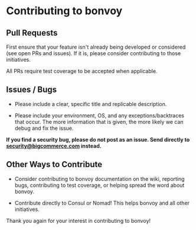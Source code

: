 # Contributing to bonvoy

## Pull Requests

First ensure that your feature isn't already being developed or considered (see open PRs and issues).
If it is, please consider contributing to those initiatives.

All PRs require test coverage to be accepted when applicable.

## Issues / Bugs

* Please include a clear, specific title and replicable description.

* Please include your environment, OS, and any exceptions/backtraces that occur. The more
  information that is given, the more likely we can debug and fix the issue.

**If you find a security bug, please do not post as an issue. Send directly to security@bigcommerce.com
instead.**

## Other Ways to Contribute

* Consider contributing to bonvoy documentation on the wiki, reporting bugs, contributing to test coverage,
  or helping spread the word about bonvoy.

* Contribute directly to Consul or Nomad! This helps bonvoy and all other initiatives.

Thank you again for your interest in contributing to bonvoy!